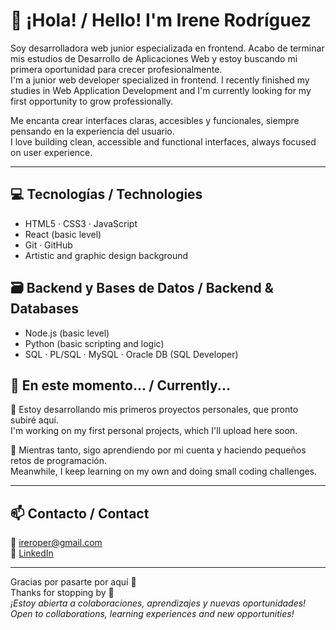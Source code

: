 # 👋 ¡Hola! / Hello! I'm Irene Rodríguez

Soy desarrolladora web junior especializada en frontend. Acabo de terminar mis estudios de Desarrollo de Aplicaciones Web y estoy buscando mi primera oportunidad para crecer profesionalmente.  
I'm a junior web developer specialized in frontend. I recently finished my studies in Web Application Development and I'm currently looking for my first opportunity to grow professionally.

Me encanta crear interfaces claras, accesibles y funcionales, siempre pensando en la experiencia del usuario.  
I love building clean, accessible and functional interfaces, always focused on user experience.

---

## 💻 Tecnologías / Technologies

- HTML5 · CSS3 · JavaScript   
- React (basic level)  
- Git · GitHub  
- Artistic and graphic design background

## 🗃️ Backend y Bases de Datos / Backend & Databases

- Node.js (basic level)  
- Python (basic scripting and logic)  
- SQL · PL/SQL · MySQL · Oracle DB (SQL Developer)

## 🚀 En este momento... / Currently...

🔧 Estoy desarrollando mis primeros proyectos personales, que pronto subiré aquí.  
I'm working on my first personal projects, which I'll upload here soon.

🎯 Mientras tanto, sigo aprendiendo por mi cuenta y haciendo pequeños retos de programación.  
Meanwhile, I keep learning on my own and doing small coding challenges.

---

## 📫 Contacto / Contact

📧 ireroper@gmail.com  
🔗 [LinkedIn](https://www.linkedin.com/in/irene-rodr%C3%ADguez-56963a130/)

---

Gracias por pasarte por aquí 💛  
Thanks for stopping by 💛  
*¡Estoy abierta a colaboraciones, aprendizajes y nuevas oportunidades!*  
*Open to collaborations, learning experiences and new opportunities!*
